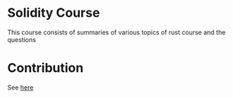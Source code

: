 # Solidity Course
This course consists of summaries of various topics of rust course and the questions

# Contribution
See [here](https://github.com/DoDAO-io/dodao-solidity-course/tree/main/contribute)

